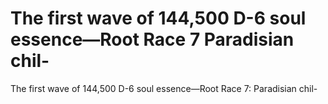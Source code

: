 # The first wave of 144,500 D-6 soul essence—Root Race 7 Paradisian chil-

The first wave of 144,500 D-6 soul essence—Root Race 7: Paradisian chil-